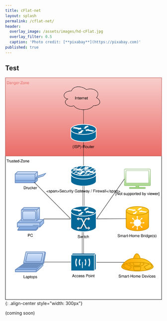 ```yaml
---
title: cFlat-net
layout: splash
permalink: /cflat-net/
header:
  overlay_image: /assets/images/hd-cFlat.jpg
  overlay_filter: 0.5
  caption: 'Photo credit: [**pixabay**](https://pixabay.com)'
published: true
---
```

<p></p>

## Test

![homeNetwork-good.svg](_data/cflat-net/homeNetwork-good.svg){: .align-center style="width: 300px"}

(coming soon)
